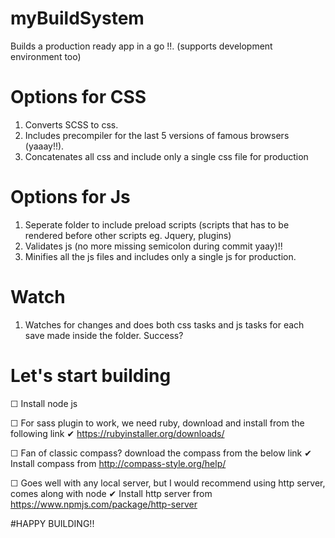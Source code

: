 # myBuildSystem
  Builds a production ready app in a go !!. (supports development environment too)

# Options for CSS
  1) Converts SCSS to css.
  2) Includes precompiler for the last 5 versions of famous browsers (yaaay!!).
  3) Concatenates all css and include only a single css file for production

# Options for Js
  1) Seperate folder to include preload scripts (scripts that has to be rendered before other scripts eg. Jquery, plugins)
  2) Validates js (no more missing semicolon during commit yaay)!!
  3) Minifies all the js files and includes only a single js for production.

# Watch
  1) Watches for changes and does both css tasks and js tasks for each save made inside the folder. Success?

# Let's start building

 ☐ Install node js

 ☐ For sass plugin to work, we need ruby, download and install from the following link
      ✔ https://rubyinstaller.org/downloads/
     
 ☐ Fan of classic compass? download the compass from the below link
      ✔ Install compass from http://compass-style.org/help/ 
 
☐ Goes well with any local server, but I would recommend using http server, comes along with node
      ✔ Install http server from https://www.npmjs.com/package/http-server
     
#HAPPY BUILDING!!     
